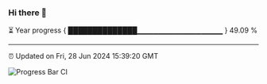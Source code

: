 ### Hi there 👋

⏳ Year progress { ██████████████▁▁▁▁▁▁▁▁▁▁▁▁▁▁▁▁ } 49.09 %

---

⏰ Updated on Fri, 28 Jun 2024 15:39:20 GMT

![Progress Bar CI](https://github.com/IshwaranRudhara/GIT-ACTION/workflows/Progress%20Bar%20CI/badge.svg)
